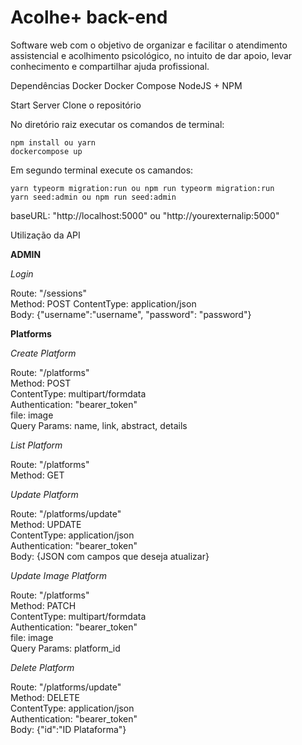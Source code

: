 # Acolhe+ back-end
Software web com o objetivo de organizar e facilitar o atendimento assistencial e acolhimento psicológico, no intuito de dar apoio, levar conhecimento e compartilhar ajuda profissional.

Dependências
Docker
Docker Compose
NodeJS + NPM

Start Server
Clone o repositório

No diretório raiz executar os comandos de terminal:

    npm install ou yarn
    dockercompose up

Em segundo terminal execute os camandos:

    yarn typeorm migration:run ou npm run typeorm migration:run
    yarn seed:admin ou npm run seed:admin

baseURL: "http://localhost:5000" ou "http://yourexternalip:5000"

Utilização da API

**ADMIN**

  *Login*

  Route: "/sessions"\
  Method: POST
  ContentType: application/json\
  Body: {"username":"username", "password": "password"}

**Platforms**

  *Create Platform*

  Route: "/platforms"\
  Method: POST\
  ContentType: multipart/formdata\
  Authentication: "bearer_token"\
  file: image\
  Query Params: name, link, abstract, details

  *List Platform*

  Route: "/platforms"\
  Method: GET

  *Update Platform*

  Route: "/platforms/update"\
  Method: UPDATE\
  ContentType: application/json\
  Authentication: "bearer_token"\
  Body: {JSON com campos que deseja atualizar}

  *Update Image Platform*

  Route: "/platforms"\
  Method: PATCH\
  ContentType: multipart/formdata\
  Authentication: "bearer_token"\
  file: image\
  Query Params: platform_id

  *Delete Platform*

  Route: "/platforms/update"\
  Method: DELETE\
  ContentType: application/json\
  Authentication: "bearer_token"\
  Body: {"id":"ID Plataforma"}


  